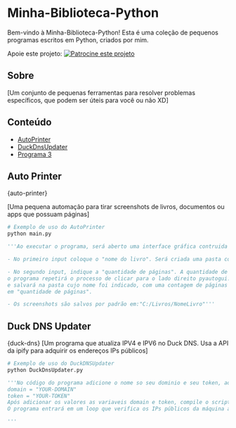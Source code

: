# Minha-Biblioteca-Python

Bem-vindo à Minha-Biblioteca-Python! Esta é uma coleção de pequenos programas escritos em Python, criados por mim.

Apoie este projeto: [![Patrocine este projeto](https://img.shields.io/badge/-Sponsor-fafbfc?logo=GitHub%20Sponsors)](https://github.com/sponsors/brkas96)

## Sobre

[Um conjunto de pequenas ferramentas para resolver problemas específicos, que podem ser úteis para você ou não XD]

## Conteúdo

- [AutoPrinter](#auto-printer)
- [DuckDnsUpdater](#duck-dns)
- [Programa 3](#programa-3)

## Auto Printer 
{auto-printer}

[Uma pequena automação para tirar screenshots de livros, documentos ou apps que possuam páginas]

```python
# Exemplo de uso do AutoPrinter
python main.py

'''Ao executar o programa, será aberto uma interface gráfica contruida com a biblioteca PySimpleGUI.

- No primeiro input coloque o "nome do livro". Será criada uma pasta com esse nome, onde os prints seram salvos.

- No segundo input, indique a "quantidade de páginas". A quantidade de páginas, é a quantidade de vezes que
o programa repetirá o processo de clicar para o lado direito pyautogui.press('right') tirará um print da tela
e salvará na pasta cujo nome foi indicado, com uma contagem de páginas no nome de cada print, que foi indicada
em "quantidade de páginas".

- Os screenshots são salvos por padrão em:"C:/Livros/NomeLivro"'''
```

## Duck DNS Updater 
{duck-dns}
[Um programa que atualiza IPV4 e IPV6 no Duck DNS. Usa a API da ipify para adquirir os endereços IPs públicos]

```python
# Exemplo de uso do DuckDNSUpdater
python DuckDnsUpdater.py

'''No código do programa adicione o nome so seu dominio e seu token, adquiridos no site oficial do Duck DNS.
domain = "YOUR-DOMAIN"
token = "YOUR-TOKEN"
Após adicionar os valores as variaveis domain e token, compile o script com Pyinstaller, depois execute o .exe.
O programa entrará em um loop que verifica os IPs públicos da máquina a cada 20 minutos e atualiza no Duck DNS.

'''

```



